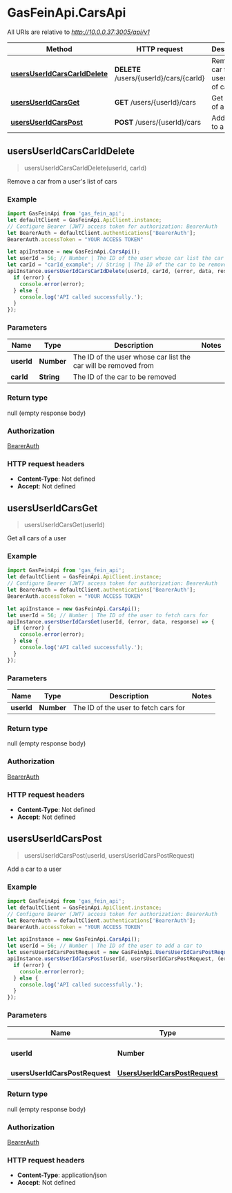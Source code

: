 # GasFeinApi.CarsApi

All URIs are relative to *http://10.0.0.37:3005/api/v1*

Method | HTTP request | Description
------------- | ------------- | -------------
[**usersUserIdCarsCarIdDelete**](CarsApi.md#usersUserIdCarsCarIdDelete) | **DELETE** /users/{userId}/cars/{carId} | Remove a car from a user&#39;s list of cars
[**usersUserIdCarsGet**](CarsApi.md#usersUserIdCarsGet) | **GET** /users/{userId}/cars | Get all cars of a user
[**usersUserIdCarsPost**](CarsApi.md#usersUserIdCarsPost) | **POST** /users/{userId}/cars | Add a car to a user



## usersUserIdCarsCarIdDelete

> usersUserIdCarsCarIdDelete(userId, carId)

Remove a car from a user&#39;s list of cars

### Example

```javascript
import GasFeinApi from 'gas_fein_api';
let defaultClient = GasFeinApi.ApiClient.instance;
// Configure Bearer (JWT) access token for authorization: BearerAuth
let BearerAuth = defaultClient.authentications['BearerAuth'];
BearerAuth.accessToken = "YOUR ACCESS TOKEN"

let apiInstance = new GasFeinApi.CarsApi();
let userId = 56; // Number | The ID of the user whose car list the car will be removed from
let carId = "carId_example"; // String | The ID of the car to be removed
apiInstance.usersUserIdCarsCarIdDelete(userId, carId, (error, data, response) => {
  if (error) {
    console.error(error);
  } else {
    console.log('API called successfully.');
  }
});
```

### Parameters


Name | Type | Description  | Notes
------------- | ------------- | ------------- | -------------
 **userId** | **Number**| The ID of the user whose car list the car will be removed from | 
 **carId** | **String**| The ID of the car to be removed | 

### Return type

null (empty response body)

### Authorization

[BearerAuth](../README.md#BearerAuth)

### HTTP request headers

- **Content-Type**: Not defined
- **Accept**: Not defined


## usersUserIdCarsGet

> usersUserIdCarsGet(userId)

Get all cars of a user

### Example

```javascript
import GasFeinApi from 'gas_fein_api';
let defaultClient = GasFeinApi.ApiClient.instance;
// Configure Bearer (JWT) access token for authorization: BearerAuth
let BearerAuth = defaultClient.authentications['BearerAuth'];
BearerAuth.accessToken = "YOUR ACCESS TOKEN"

let apiInstance = new GasFeinApi.CarsApi();
let userId = 56; // Number | The ID of the user to fetch cars for
apiInstance.usersUserIdCarsGet(userId, (error, data, response) => {
  if (error) {
    console.error(error);
  } else {
    console.log('API called successfully.');
  }
});
```

### Parameters


Name | Type | Description  | Notes
------------- | ------------- | ------------- | -------------
 **userId** | **Number**| The ID of the user to fetch cars for | 

### Return type

null (empty response body)

### Authorization

[BearerAuth](../README.md#BearerAuth)

### HTTP request headers

- **Content-Type**: Not defined
- **Accept**: Not defined


## usersUserIdCarsPost

> usersUserIdCarsPost(userId, usersUserIdCarsPostRequest)

Add a car to a user

### Example

```javascript
import GasFeinApi from 'gas_fein_api';
let defaultClient = GasFeinApi.ApiClient.instance;
// Configure Bearer (JWT) access token for authorization: BearerAuth
let BearerAuth = defaultClient.authentications['BearerAuth'];
BearerAuth.accessToken = "YOUR ACCESS TOKEN"

let apiInstance = new GasFeinApi.CarsApi();
let userId = 56; // Number | The ID of the user to add a car to
let usersUserIdCarsPostRequest = new GasFeinApi.UsersUserIdCarsPostRequest(); // UsersUserIdCarsPostRequest | 
apiInstance.usersUserIdCarsPost(userId, usersUserIdCarsPostRequest, (error, data, response) => {
  if (error) {
    console.error(error);
  } else {
    console.log('API called successfully.');
  }
});
```

### Parameters


Name | Type | Description  | Notes
------------- | ------------- | ------------- | -------------
 **userId** | **Number**| The ID of the user to add a car to | 
 **usersUserIdCarsPostRequest** | [**UsersUserIdCarsPostRequest**](UsersUserIdCarsPostRequest.md)|  | 

### Return type

null (empty response body)

### Authorization

[BearerAuth](../README.md#BearerAuth)

### HTTP request headers

- **Content-Type**: application/json
- **Accept**: Not defined

